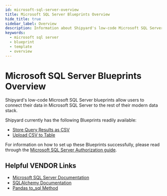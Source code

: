 ```yaml
---
id: microsoft-sql-server-overview
title: Microsoft SQL Server Blueprints Overview
hide_title: true
sidebar_label: Overview
description: Information about Shipyard's low-code Microsoft SQL Server templates.
keywords:
  - microsoft sql server
  - blueprint
  - template
  - overview
---
```


# Microsoft SQL Server Blueprints Overview

Shipyard's low-code Microsoft SQL Server blueprints allow users to connect their data in Microsoft SQL Server to the rest of their modern data stack.

Shipyard currently has the following Blueprints readily available:
- [Store Query Results as CSV](microsoft-sql-server-store-query-results-as-csv)
- [Upload CSV to Table](microsoft-sql-server-upload-csv-to-table)

For information on how to set up these Blueprints successfully, please read through the [Microsoft SQL Server Authorization guide](microsoft-sql-server-authorization).

## Helpful VENDOR Links
- [Microsoft SQL Server Documentation](https://docs.microsoft.com/en-us/sql/sql-server/)  
- [SQLAlchemy Documentation](https://docs.sqlalchemy.org/en/13/)  
- [Pandas to_sql Method](https://pandas.pydata.org/pandas-docs/stable/reference/api/pandas.DataFrame.to_sql.html)  